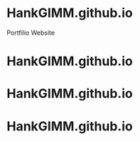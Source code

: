 # HankGIMM.github.io
Portfilio Website
# HankGIMM.github.io
# HankGIMM.github.io
# HankGIMM.github.io
